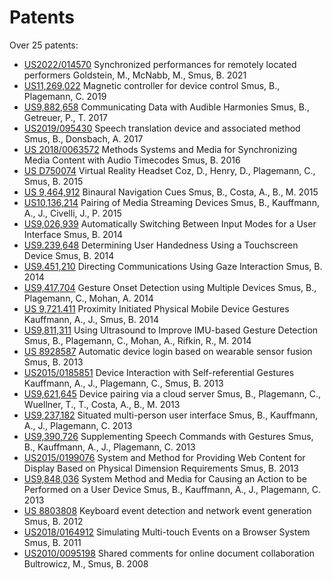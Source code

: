 Patents
=======

Over 25 patents:

<ul><li><a class="patent" href="/patents/2021 - Synchronized performances for remotely located performers.pdf">US2022/014570</a> Synchronized performances for remotely located performers <span class="authors">Goldstein, M., McNabb, M., Smus, B.</span> 2021</li>
<li><a class="patent" href="/patents/2019 - Magnetic controller for device control.pdf">US11,269,022</a> Magnetic controller for device control <span class="authors">Smus, B., Plagemann, C.</span> 2019</li>
<li><a class="patent" href="/patents/2017 - Communicating Data with Audible Harmonies.pdf">US9,882,658</a> Communicating Data with Audible Harmonies <span class="authors">Smus, B., Getreuer, P., T.</span> 2017</li>
<li><a class="patent" href="/patents/2017 - Speech Translation Device and Associated Method.pdf">US2019/095430</a> Speech translation device and associated method <span class="authors">Smus, B., Donsbach, A.</span> 2017</li>
<li><a class="patent" href="/patents/2016 - Methods Systems and Media for Synchronizing Media Content with Audio Timecodes.pdf">US 2018/0063572</a> Methods Systems and Media for Synchronizing Media Content with Audio Timecodes <span class="authors">Smus, B.</span> 2016</li>
<li><a class="patent" href="/patents/2015 - Virtual Reality Headset (Cardboard VR Design Patent).pdf">US D750074</a> Virtual Reality Headset <span class="authors">Coz, D., Henry, D., Plagemann, C., Smus, B.</span> 2015</li>
<li><a class="patent" href="/patents/2015 - Binaural Navigation Cues.pdf">US 9,464,912</a> Binaural Navigation Cues <span class="authors">Smus, B., Costa, A., B., M.</span> 2015</li>
<li><a class="patent" href="/patents/2015 - Pairing of Media Streaming Devices.pdf">US10,136,214</a> Pairing of Media Streaming Devices <span class="authors">Smus, B., Kauffmann, A., J., Civelli, J., P.</span> 2015</li>
<li><a class="patent" href="/patents/2014 - Automatically Switching Between Input Modes for a User Interface.pdf">US9,026,939</a> Automatically Switching Between Input Modes for a User Interface <span class="authors">Smus, B.</span> 2014</li>
<li><a class="patent" href="/patents/2014 - Determining User Handedness Using a Touchscreen Device.pdf">US9.239,648</a> Determining User Handedness Using a Touchscreen Device <span class="authors">Smus, B.</span> 2014</li>
<li><a class="patent" href="/patents/2014 - Directing Communications Using Gaze Interaction.pdf">US9.451,210</a> Directing Communications Using Gaze Interaction <span class="authors">Smus, B.</span> 2014</li>
<li><a class="patent" href="/patents/2014 - Gesture Onset Detection using Multiple Devices.pdf">US9,417,704</a> Gesture Onset Detection using Multiple Devices <span class="authors">Smus, B., Plagemann, C., Mohan, A.</span> 2014</li>
<li><a class="patent" href="/patents/2014 - Proximity Initiated Physical Mobile Device Gestures.pdf">US 9,721.411</a> Proximity Initiated Physical Mobile Device Gestures <span class="authors">Kauffmann, A., J., Smus, B.</span> 2014</li>
<li><a class="patent" href="/patents/2014 - Using Ultrasound to Improve IMU-based Gesture Detection.pdf">US9,811,311</a> Using Ultrasound to Improve IMU-based Gesture Detection <span class="authors">Smus, B., Plagemann, C., Mohan, A., Rifkin, R., M.</span> 2014</li>
<li><a class="patent" href="/patents/2013 - Automatic Device Login Based on Wearable Sensor Fusion.pdf">US 8928587</a> Automatic device login based on wearable sensor fusion <span class="authors">Smus, B.</span> 2013</li>
<li><a class="patent" href="/patents/2013 - Device Interaction with Self-referential Gestures.pdf">US2015/0185851</a> Device Interaction with Self-referential Gestures <span class="authors">Kauffmann, A., J., Plagemann, C., Smus, B.</span> 2013</li>
<li><a class="patent" href="/patents/2013 - Device Pairing via Cloud Server.pdf">US9,621,645</a> Device pairing via a cloud server <span class="authors">Smus, B., Plagemann, C., Wuellner, T., T., Costa, A., B., M.</span> 2013</li>
<li><a class="patent" href="/patents/2013 - Situated Multi-person User Interface.pdf">US9,237,182</a> Situated multi-person user interface <span class="authors">Smus, B., Kauffmann, A., J., Plagemann, C.</span> 2013</li>
<li><a class="patent" href="/patents/2013 - Supplementing Speech Commands with Gestures.pdf">US9,390,726</a> Supplementing Speech Commands with Gestures <span class="authors">Smus, B., Kauffmann, A., J., Plagemann, C.</span> 2013</li>
<li><a class="patent" href="/patents/2013 - System and Method for Providing Web Content for Display Based on Physical Dimension Requirements.pdf">US2015/0199076</a> System and Method for Providing Web Content for Display Based on Physical Dimension Requirements <span class="authors">Smus, B.</span> 2013</li>
<li><a class="patent" href="/patents/2013 - System Method and Media for Causing an Action to be Performed on a User Device.pdf">US9,848,036</a> System Method and Media for Causing an Action to be Performed on a User Device <span class="authors">Smus, B., Kauffmann, A., J., Plagemann, C.</span> 2013</li>
<li><a class="patent" href="/patents/2012 - Keyboard Event Detection and Network Event Generation.pdf">US 8803808</a> Keyboard event detection and network event generation <span class="authors">Smus, B.</span> 2012</li>
<li><a class="patent" href="/patents/2011 - Simulating Multi-touch Events on a Browser System.pdf">US2018/0164912</a> Simulating Multi-touch Events on a Browser System <span class="authors">Smus, B.</span> 2011</li>
<li><a class="patent" href="/patents/2008 - Shared comments for online document collaboration.pdf">US2010/0095198</a> Shared comments for online document collaboration <span class="authors">Bultrowicz, M., Smus, B.</span> 2008</li>
</ul>